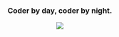 <h3 align="center">Coder by day, coder by night.</h3>
<p align="center"> <img src="https://github-readme-stats.vercel.app/api/top-langs/?username=nburnet1&layout=compact&langs_count=10&theme=transparent"/>
